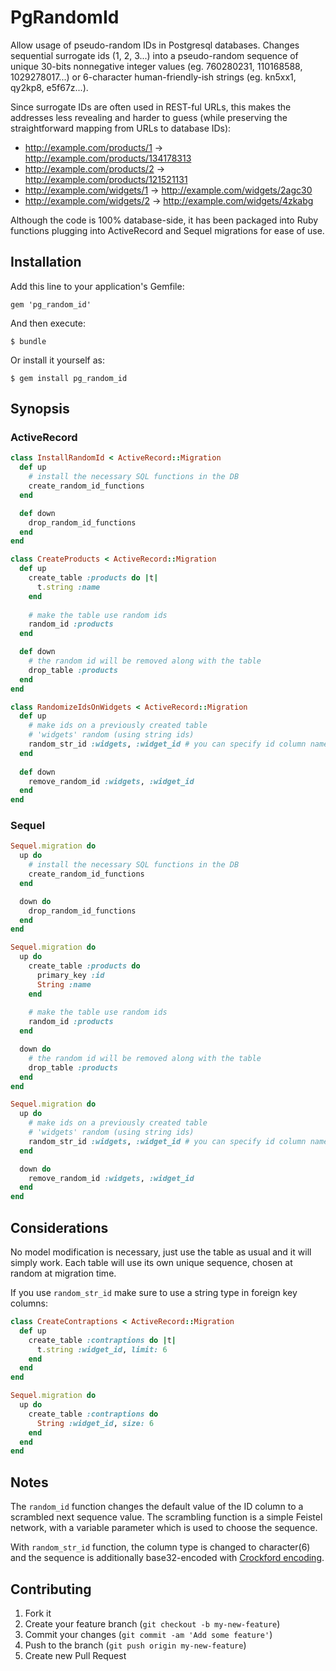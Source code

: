 # PgRandomId

Allow usage of pseudo-random IDs in Postgresql databases.
Changes sequential surrogate ids (1, 2, 3...) into a pseudo-random
sequence of unique 30-bits nonnegative integer values (eg. 760280231, 110168588, 1029278017...)
or 6-character human-friendly-ish strings (eg. kn5xx1, qy2kp8, e5f67z...).

Since surrogate IDs are often used in REST-ful URLs, this makes the addresses less revealing and harder to guess
(while preserving the straightforward mapping from URLs to database IDs):
- http://example.com/products/1 → http://example.com/products/134178313
- http://example.com/products/2 → http://example.com/products/121521131
- http://example.com/widgets/1 → http://example.com/widgets/2agc30
- http://example.com/widgets/2 → http://example.com/widgets/4zkabg


Although the code is 100% database-side, it has been packaged into Ruby functions plugging 
into ActiveRecord and Sequel migrations for ease of use.

## Installation

Add this line to your application's Gemfile:

    gem 'pg_random_id'

And then execute:

    $ bundle

Or install it yourself as:

    $ gem install pg_random_id

## Synopsis

### ActiveRecord

```ruby
class InstallRandomId < ActiveRecord::Migration
  def up
    # install the necessary SQL functions in the DB
    create_random_id_functions
  end

  def down
    drop_random_id_functions
  end
end

class CreateProducts < ActiveRecord::Migration
  def up
    create_table :products do |t|
      t.string :name
    end
    
    # make the table use random ids
    random_id :products
  end

  def down
    # the random id will be removed along with the table
    drop_table :products
  end
end

class RandomizeIdsOnWidgets < ActiveRecord::Migration
  def up
    # make ids on a previously created table 
    # 'widgets' random (using string ids)
    random_str_id :widgets, :widget_id # you can specify id column name
  end
  
  def down
    remove_random_id :widgets, :widget_id
  end
end
```

### Sequel

```ruby
Sequel.migration do
  up do
    # install the necessary SQL functions in the DB
    create_random_id_functions
  end

  down do
    drop_random_id_functions
  end
end

Sequel.migration do
  up do
    create_table :products do
      primary_key :id
      String :name
    end
    
    # make the table use random ids
    random_id :products
  end

  down do
    # the random id will be removed along with the table
    drop_table :products
  end
end

Sequel.migration do
  up do
    # make ids on a previously created table 
    # 'widgets' random (using string ids)
    random_str_id :widgets, :widget_id # you can specify id column name
  end

  down do
    remove_random_id :widgets, :widget_id
  end
end
```

## Considerations

No model modification is necessary, just use the table as usual and it will simply work.
Each table will use its own unique sequence, chosen at random at migration time.

If you use `random_str_id` make sure to use a string type in 
foreign key columns:
```ruby
class CreateContraptions < ActiveRecord::Migration
  def up
    create_table :contraptions do |t|
      t.string :widget_id, limit: 6
    end
  end
end
```
```ruby
Sequel.migration do
  up do
    create_table :contraptions do
      String :widget_id, size: 6
    end
  end
end
```

## Notes

The `random_id` function changes the default value of the ID column to a scrambled next sequence value.
The scrambling function is a simple Feistel network, with a variable parameter which is used to choose the sequence.

With `random_str_id` function, the column type is changed to character(6)
and the sequence is additionally base32-encoded 
with [Crockford encoding](http://www.crockford.com/wrmg/base32.html).

## Contributing

1. Fork it
2. Create your feature branch (`git checkout -b my-new-feature`)
3. Commit your changes (`git commit -am 'Add some feature'`)
4. Push to the branch (`git push origin my-new-feature`)
5. Create new Pull Request

